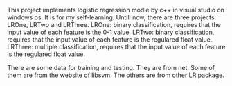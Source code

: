 This project implements logistic regression modle by c++ in visual studio on windows os. It is for my self-learning. Untill now, there are three projects: LROne, LRTwo and LRThree. LROne: binary classification, requires that the input value of each feature is the 0-1 value. LRTwo: binary classification, requires that the input value of each feature is the regulared float value. LRThree: multiple classification, requires that the input value of each feature is the regulared float value.

There are some data for training and testing. They are from net. Some of them are from the website of libsvm. The others are from other LR package.